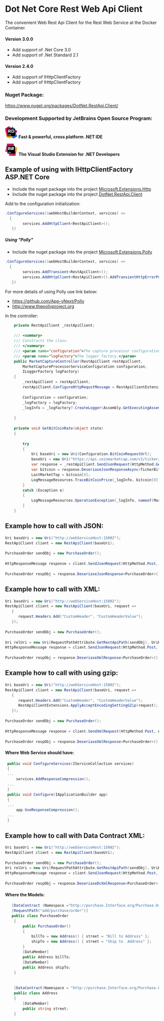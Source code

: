 # Dot Net Core Rest Web Api Client
The convenient Web Rest Api Client for the Rest Web Service at the Docker Container. 

#### Version 3.0.0
- Add support of .Net Core 3.0
- Add support of .Net Standard 2.1

#### Version 2.4.0
- Add support of IHttpClientFactory 
- Add support of IHttpClientFactory 

### Nuget Package: 
https://www.nuget.org/packages/DotNet.RestApi.Client/

### Development Supported by JetBrains Open Source Program:

<a href="https://www.jetbrains.com/?from=XmlResult"> <img src="https://github.com/Wallsmedia/XmlResult/blob/master/Logo/rider/logo.png?raw=true" Width="40p" /></a> **Fast & powerful,
cross platform .NET IDE**

<a href="https://www.jetbrains.com/?from=XmlResult"> <img src="https://github.com/Wallsmedia/XmlResult/blob/master/Logo/resharper/logo.png?raw=true" Width="40p" /></a> **The Visual Studio Extension for .NET Developers**

## Example of using with IHttpClientFactory ASP.NET Core

- Include the nuget package into the project [Microsoft.Extensions.Http](https://www.nuget.org/packages/Microsoft.Extensions.Http)
- Include the nuget package into the project [DotNet.RestApi.Client](https://www.nuget.org/packages/DotNet.RestApi.Client)

Add to the configuration initialization:

``` c#
.ConfigureServices((webHostBuilderContext, services) =>
  {
        services.AddHttpClient<RestApiClient>();
   })
```

##### Using "Polly" 
- Include the nuget package into the project [Microsoft.Extensions.Polly](https://www.nuget.org/packages/Microsoft.Extensions.Polly)

``` c#
.ConfigureServices((webHostBuilderContext, services) =>
  {
        services.AddTransient<RestApiClient>();
        services.AddHttpClient<RestApiClient>().AddTransientHttpErrorPolicy(p => p.RetryAsync(3));
   })
```

For more details of using Polly use link below:
- https://github.com/App-vNext/Polly
- http://www.thepollyproject.org 


In the controller:

``` c#
    private RestApiClient _restApiClient;

    /// <summary>
    /// Constructs the class.
    /// </summary>
    /// <param name="configuration">The capture processor configuration.</param>
    /// <param name="logFactory">The logger factory.</param>
    public MarketCaptureController(RestApiClient restApiClient,
        MarketCaptureProcessorServiceConfiguration configuration,
        ILoggerFactory logFactory)
    {
        _restApiClient = restApiClient;
        restApiClient.ConfigureHttpRequstMessage = RestApiClientExtensions.ApplyAcceptEncodingSettingGZip;

        Configuration = configuration;
        _logFactory = logFactory;
        _logInfo = _logFactory?.CreateLogger(Assembly.GetExecutingAssembly().GetName().Name);

    }

    private void GetBitCoinRate(object state)
    {

        try
        {
            Uri baseUri = new Uri(Configuration.BitCoinRequestUrl);
            baseUri = new Uri("https://api.coinmarketcap.com/v1/ticker/bitcoin/?convert=EUR");
            var response = _restApiClient.SendJsonRequest(HttpMethod.Get, baseUri, null).GetAwaiter().GetResult();
            var bitcoin = response.DeseriaseJsonResponseAsync<TickerBitcoin[]>().GetAwaiter().GetResult();
            LastMarketTop = bitcoin[0];
            LogMessageResources.TraceBitCoinPrice(_logInfo, bitcoin[0].LastUpdatedUTC, bitcoin[0].price_eur, null);
        }
        catch (Exception e)
        {
            LogMessageResources.OperationException(_logInfo, nameof(MarketCaptureProcessor), e);
        }
    }

```

## Example how to call with JSON:

``` c#
Uri baseUri = new Uri("http://webServiceHost:15002");
RestApiClient client = new RestApiClient(baseUri);

PurchaseOrder sendObj = new PurchaseOrder();

HttpResponseMessage response = client.SendJsonRequest(HttpMethod.Post, new Uri("res", UriKind.Relative), sendObj).Result;

PurchaseOrder respObj = response.DeseriaseJsonResponse<PurchaseOrder>();

```

## Example how to call with XML:

``` c#
Uri baseUri = new Uri("http://webServiceHost:15002");
RestApiClient client = new RestApiClient(baseUri, request =>
   {
      request.Headers.Add("CustomHeader", "CustomHeaderValue");
   });

PurchaseOrder sendObj = new PurchaseOrder();

Uri relUri = new Uri(RequestPathAttribute.GetRestApiPath(sendObj), UriKind.Relative);
HttpResponseMessage response = client.SendJsonRequest(HttpMethod.Post, relUri, sendObj).Result;

PurchaseOrder respObj = response.DeseriaseXmlResponse<PurchaseOrder>();

```

## Example how to call with using gzip:

``` c#
Uri baseUri = new Uri("http://webServiceHost:15002");
RestApiClient client = new RestApiClient(baseUri, request =>
   {
      request.Headers.Add("CustomHeader", "CustomHeaderValue");
      RestApiClientExtensions.ApplyAcceptEncodingSettingGZip(request);
   });

PurchaseOrder sendObj = new PurchaseOrder();

HttpResponseMessage response = client.SendXmlRequest(HttpMethod.Post, new Uri("res", UriKind.Relative), sendObj).Result;

PurchaseOrder respObj = response.DeseriaseXmlResponse<PurchaseOrder>();

```
#### Where Web Service should have:

``` c#
 public void ConfigureServices(IServiceCollection services)
 {
 ...
     services.AddResponseCompression();
 ...
 }
 public void Configure(IApplicationBuilder app)
 {
 ...
     app.UseResponseCompression();
 ...
 }
```

## Example how to call with Data Contract XML:

``` c#
Uri baseUri = new Uri("http://webServiceHost:15002");
RestApiClient client = new RestApiClient(baseUri);

PurchaseOrder sendObj = new PurchaseOrder();
Uri relUri = new Uri(RequestPathAttribute.GetRestApiPath(sendObj), UriKind.Relative);
HttpResponseMessage response = client.SendJsonRequest(HttpMethod.Post, relUri, sendObj).Result;

PurchaseOrder respObj = response.DeseriaseDcXmlResponse<PurchaseOrder>();

```

#### Where the Models:

``` c#
   [DataContract (Namespace ="http://purchase.Interface.org/Purchase.Order")]
   [RequestPath("add/purchase/order")]
   public class PurchaseOrder
    {
        public PurchaseOrder()
        {
            billTo = new Address() { street = "Bill to Address" };
            shipTo = new Address() { street = "Ship to  Address" };
        }
        [DataMember]
        public Address billTo;
        [DataMember]
        public Address shipTo;
    }


    [DataContract(Namespace = "http://purchase.Interface.org/Purchase.Order.Address")]
    public class Address
    {
        [DataMember]
        public string street;
    }
 ```
